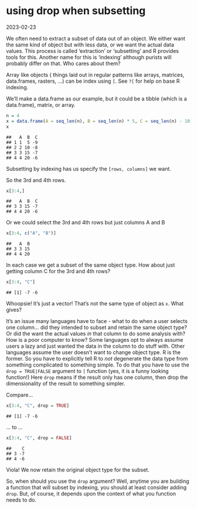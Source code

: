using drop when subsetting
================
2023-02-23

We often need to extract a subset of data out of an object. We either
want the same kind of object but with less data, or we want the actual
data values. This process is called ‘extraction’ or ‘subsetting’ and R
provides tools for this. Another name for this is ‘indexing’ although
purists will probably differ on that. Who cares about them?

Array like objects ( things laid out in regular patterns like arrays,
matrices, data.frames, rasters, …) can be index using `[`. See `?[` for
help on base R indexing.

We’ll make a data.frame as our example, but it could be a tibble (which
is a data.frame), matrix, or array.

``` r
n = 4
x = data.frame(A = seq_len(n), B = seq_len(n) * 5, C = seq_len(n) - 10)
x
```

    ##   A  B  C
    ## 1 1  5 -9
    ## 2 2 10 -8
    ## 3 3 15 -7
    ## 4 4 20 -6

Subsetting by indexing has us specify the `[rows, columns]` we want.

So the 3rd and 4th rows.

``` r
x[3:4,]
```

    ##   A  B  C
    ## 3 3 15 -7
    ## 4 4 20 -6

Or we could select the 3rd and 4th rows but just columns A and B

``` r
x[3:4, c("A", "B")]
```

    ##   A  B
    ## 3 3 15
    ## 4 4 20

In each case we get a subset of the same object type. How about just
getting column C for the 3rd and 4th rows?

``` r
x[3:4, "C"]
```

    ## [1] -7 -6

Whoopsie! It’s just a vector! That’s not the same type of object as `x`.
What gives?

It’s an issue many languages have to face - what to do when a user
selects one column… did they intended to subset and retain the same
object type? Or did the want the actual values *in* that column to do
some analysis with? How is a poor computer to know? Some languages opt
to always assume users a lazy and just wanted the data in the column to
do stuff with. Other languages assume the user doesn’t want to change
object type. R is the former. So you have to explicitly tell R to *not*
degenerate the data type from something complicated to something simple.
To do that you have to use the `drop = TRUE|FALSE` argument to `[`
function (yes, it is a funny looking function!) Here `drop` means if the
result only has one column, then drop the dimensionality of the result
to something simpler.

Compare…

``` r
x[3:4, "C", drop = TRUE]
```

    ## [1] -7 -6

… to …

``` r
x[3:4, "C", drop = FALSE]
```

    ##    C
    ## 3 -7
    ## 4 -6

Viola! We now retain the original object type for the subset.

So, when should you use the `drop` argument? Well, anytime you are
building a function that will subset by indexing, you should at least
consider adding `drop`. But, of course, it depends upon the context of
what you function needs to do.
